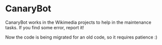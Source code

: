 # CanaryBot

CanaryBot works in the Wikimedia projects to help in the maintenance tasks. If you find some error, report it!

Now the code is being migrated for an old code, so it requires patience :)
